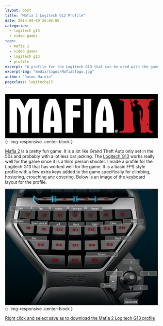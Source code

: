```yaml
---
layout: post
title: "Mafia 2 Logitech G13 Profile"
date: 2014-09-09 20:06:00
categories:
  - logitech g13
  - video games
tags:
  - mafia 2
  - video games
  - logitech g13
  - profile
excerpt: "A profile for the Logitech G13 that can be used with the game Mafia 2"
excerpt-img: "media/logos/Mafia2logo.jpg"
author: "Jason Hardin"
pageclass: logitechg13
---
```


![Mafia 2](/media/logos/Mafia2logo.jpg){: .img-responsive .center-block }

[Mafia 2](http://www.mafia2game.com/) is a pretty fun game. It is a lot like Grand Theft Auto only set in the 50s and probably with a lot less car jacking. The [Logitech G13](http://gaming.logitech.com/en-us/product/g13-advanced-gameboard) works really well for the game since it is a third person shooter. I made a profile for the Logitech G13 that has worked well for the game. It is a basic FPS style profile with a few extra keys added to the game specifically for climbing, hostering, crouching anc covering. Below is an image of the keyboard layout for the profile.

![Mafia 2 Logitech G13 Keyboard Layout](/media/profiles/mafia_2_keyboard_profile.png){: .img-responsive .center-block }

[Right click and select save as to download the Mafia 2 Logitech G13 profile]()